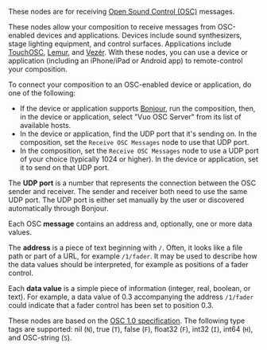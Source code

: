 These nodes are for receiving [Open Sound Control (OSC)](http://opensoundcontrol.org/introduction-osc) messages. 

These nodes allow your composition to receive messages from OSC-enabled devices and applications. Devices include sound synthesizers, stage lighting equipment, and control surfaces. Applications include [TouchOSC](http://hexler.net/software/touchosc), [Lemur](http://liine.net/en/products/lemur/), and [Vezér](http://www.vezerapp.hu/). With these nodes, you can use a device or application (including an iPhone/iPad or Android app) to remote-control your composition. 

To connect your composition to an OSC-enabled device or application, do one of the following: 

   - If the device or application supports <a href="http://en.wikipedia.org/wiki/Bonjour_(software)">Bonjour</a>, run the composition, then, in the device or application, select "Vuo OSC Server" from its list of available hosts. 
   - In the device or application, find the UDP port that it's sending on. In the composition, set the `Receive OSC Messages` node to use that UDP port. 
   - In the composition, set the `Receive OSC Messages` node to use a UDP port of your choice (typically 1024 or higher). In the device or application, set it to send on that UDP port. 

The **UDP port** is a number that represents the connection between the OSC sender and receiver. The sender and receiver both need to use the same UDP port. The UDP port is either set manually by the user or discovered automatically through Bonjour. 

Each OSC **message** contains an address and, optionally, one or more data values. 

The **address** is a piece of text beginning with `/`. Often, it looks like a file path or part of a URL, for example `/1/fader`. It may be used to describe how the data values should be interpreted, for example as positions of a fader control. 

Each **data value** is a simple piece of information (integer, real, boolean, or text). For example, a data value of 0.3 accompanying the address `/1/fader` could indicate that a fader control has been set to position 0.3. 

These nodes are based on the [OSC 1.0 specification](http://opensoundcontrol.org/spec-1_0). The following type tags are supported: nil (`N`), true (`T`), false (`F`), float32 (`F`), int32 (`I`), int64 (`H`), and OSC-string (`S`). 
